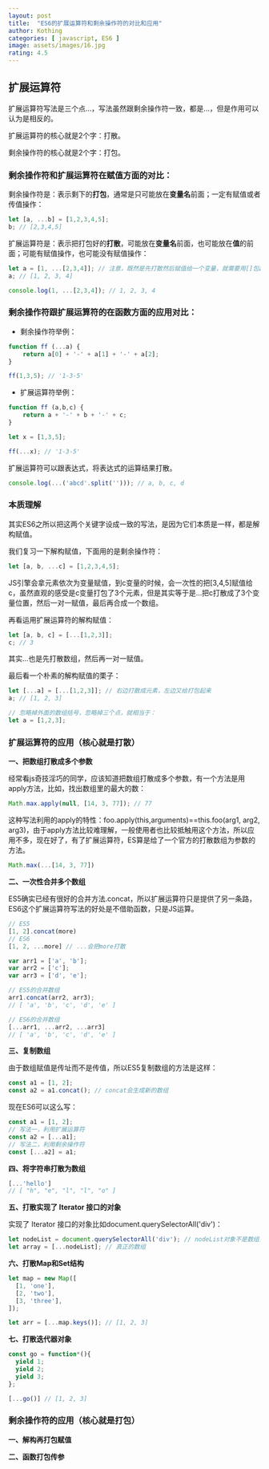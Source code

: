 ```yaml
---
layout: post
title:  "ES6的扩展运算符和剩余操作符的对比和应用"
author: Kothing
categories: [ javascript, ES6 ]
image: assets/images/16.jpg
rating: 4.5
---
```


## 扩展运算符

扩展运算符写法是三个点...，写法虽然跟剩余操作符一致，都是...，但是作用可以认为是相反的。

扩展运算符的核心就是2个字：打散。

剩余操作符的核心就是2个字：打包。

### 剩余操作符和扩展运算符在赋值方面的对比：
剩余操作符是：表示剩下的**打包**，通常是只可能放在**变量名**前面；一定有赋值或者传值操作：
```js
let [a, ...b] = [1,2,3,4,5];
b; // [2,3,4,5]
```
扩展运算符是：表示把打包好的**打散**，可能放在**变量名**前面，也可能放在**值**的前面；可能有赋值操作，也可能没有赋值操作：
```js
let a = [1, ...[2,3,4]]; // 注意，既然是先打散然后赋值给一个变量，就需要用[]包起来形成数组
a; // [1, 2, 3, 4]
```
```js
console.log(1, ...[2,3,4]); // 1, 2, 3, 4
```
### 剩余操作符跟扩展运算符的在函数方面的应用对比：

- 剩余操作符举例：
```js
function ff (...a) {
    return a[0] + '-' + a[1] + '-' + a[2];
}

ff(1,3,5); // '1-3-5'
```

- 扩展运算符举例：
```js
function ff (a,b,c) {
    return a + '-' + b + '-' + c;
}

let x = [1,3,5];

ff(...x); // '1-3-5'
```

扩展运算符可以跟表达式，将表达式的运算结果打散。
```js
console.log(...('abcd'.split(''))); // a, b, c, d
```

### 本质理解
其实ES6之所以把这两个关键字设成一致的写法，是因为它们本质是一样，都是解构赋值。

我们复习一下解构赋值，下面用的是剩余操作符：
```js
let [a, b, ...c] = [1,2,3,4,5];
```
JS引擎会拿元素依次为变量赋值，到c变量的时候，会一次性的把[3,4,5]赋值给c，虽然直观的感受是c变量打包了3个元素，但是其实等于是...把c打散成了3个变量位置，然后一对一赋值，最后再合成一个数组。

再看运用扩展运算符的解构赋值：
```js
let [a, b, c] = [...[1,2,3]];
c; // 3
```
其实...也是先打散数组，然后再一对一赋值。

最后看一个朴素的解构赋值的栗子：
```js
let [...a] = [...[1,2,3]]; // 右边打散成元素，左边又给打包起来
a; // [1, 2, 3]

// 忽略掉外面的数组括号，忽略掉三个点，就相当于：
let a = [1,2,3];
```

### 扩展运算符的应用（核心就是打散）
**一、把数组打散成多个参数**

经常看js奇技淫巧的同学，应该知道把数组打散成多个参数，有一个方法是用apply方法，比如，找出数组里的最大的数：
```js
Math.max.apply(null, [14, 3, 77]); // 77
```
这种写法利用的apply的特性：foo.apply(this,arguments)==this.foo(arg1, arg2, arg3)，由于apply方法比较难理解，一般使用者也比较抵触用这个方法，所以应用不多，现在好了，有了扩展运算符，ES算是给了一个官方的打散数组为参数的方法。
```js
Math.max(...[14, 3, 77])
```

**二、一次性合并多个数组**

ES5确实已经有很好的合并方法.concat，所以扩展运算符只是提供了另一条路，ES6这个扩展运算符写法的好处是不借助函数，只是JS运算。
```js
// ES5
[1, 2].concat(more)
// ES6
[1, 2, ...more] // ...会把more打散
```
```js
var arr1 = ['a', 'b'];
var arr2 = ['c'];
var arr3 = ['d', 'e'];

// ES5的合并数组
arr1.concat(arr2, arr3);
// [ 'a', 'b', 'c', 'd', 'e' ]

// ES6的合并数组
[...arr1, ...arr2, ...arr3]
// [ 'a', 'b', 'c', 'd', 'e' ]
```

**三、复制数组**

由于数组赋值是传址而不是传值，所以ES5复制数组的方法是这样：
```js
const a1 = [1, 2];
const a2 = a1.concat(); // concat会生成新的数组
```
现在ES6可以这么写：
```js
const a1 = [1, 2];
// 写法一，利用扩展运算符
const a2 = [...a1];
// 写法二，利用剩余操作符
const [...a2] = a1;
```

**四、将字符串打散为数组**
```js
[...'hello']
// [ "h", "e", "l", "l", "o" ]
```

**五、打散实现了 Iterator 接口的对象**

实现了 Iterator 接口的对象比如document.querySelectorAll('div')：
```js
let nodeList = document.querySelectorAll('div'); // nodeList对象不是数组，而是一个类似数组的对象
let array = [...nodeList]; // 真正的数组
```

**六、打散Map和Set结构**
```js
let map = new Map([
  [1, 'one'],
  [2, 'two'],
  [3, 'three'],
]);

let arr = [...map.keys()]; // [1, 2, 3]
```

**七、打散迭代器对象**
```js
const go = function*(){
  yield 1;
  yield 2;
  yield 3;
};

[...go()] // [1, 2, 3]
```

### 剩余操作符的应用（核心就是打包）
**一、解构再打包赋值**


**二、函数打包传参**
